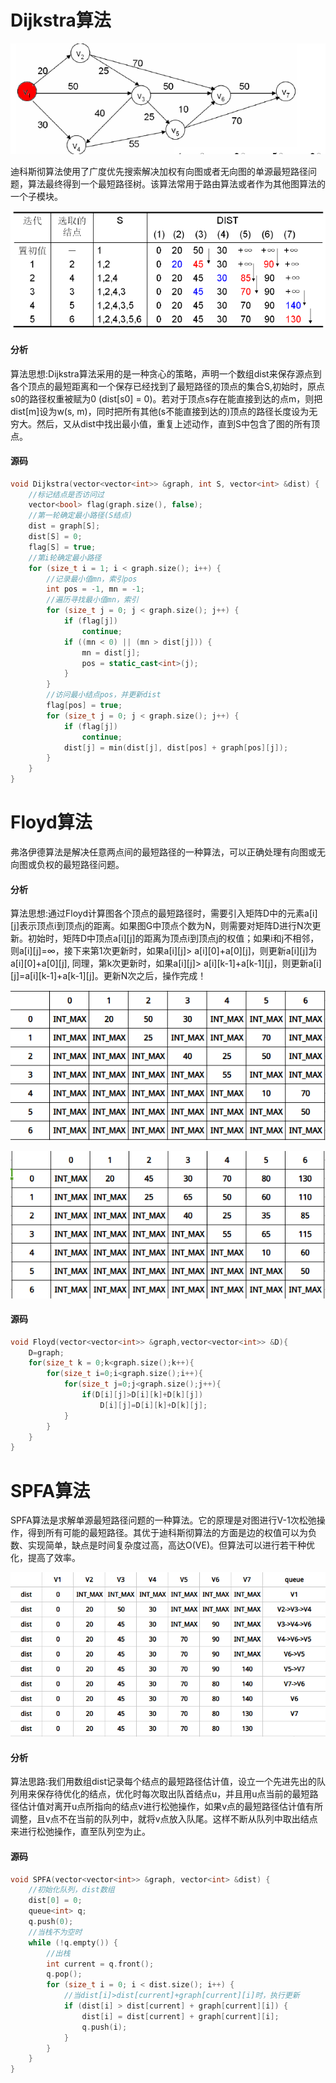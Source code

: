 # Dijkstra算法


![](../img/48.png)

迪科斯彻算法使用了广度优先搜索解决加权有向图或者无向图的单源最短路径问题，算法最终得到一个最短路径树。该算法常用于路由算法或者作为其他图算法的一个子模块。

![](../img/49.png)

#### 分析

算法思想:Dijkstra算法采用的是一种贪心的策略，声明一个数组dist来保存源点到各个顶点的最短距离和一个保存已经找到了最短路径的顶点的集合S,初始时，原点s0的路径权重被赋为0 (dist[s0] = 0)。若对于顶点s存在能直接到达的点m，则把dist[m]设为w(s, m)，同时把所有其他(s不能直接到达的)顶点的路径长度设为无穷大。然后，又从dist中找出最小值，重复上述动作，直到S中包含了图的所有顶点。


#### 源码

```cpp
void Dijkstra(vector<vector<int>> &graph, int S, vector<int> &dist) {
    //标记结点是否访问过
    vector<bool> flag(graph.size(), false);
    //第一轮确定最小路径(S结点)
    dist = graph[S];
    dist[S] = 0;
    flag[S] = true;
    //第i轮确定最小路径
    for (size_t i = 1; i < graph.size(); i++) {
        //记录最小值mn，索引pos
        int pos = -1, mn = -1;
        //遍历寻找最小值mn，索引
        for (size_t j = 0; j < graph.size(); j++) {
            if (flag[j])
                continue;
            if ((mn < 0) || (mn > dist[j])) {
                mn = dist[j];
                pos = static_cast<int>(j);
            }
        }
        //访问最小结点pos，并更新dist
        flag[pos] = true;
        for (size_t j = 0; j < graph.size(); j++) {
            if (flag[j])
                continue;
            dist[j] = min(dist[j], dist[pos] + graph[pos][j]);
        }
    }
}
```


# Floyd算法


弗洛伊德算法是解决任意两点间的最短路径的一种算法，可以正确处理有向图或无向图或负权的最短路径问题。

#### 分析

算法思想:通过Floyd计算图各个顶点的最短路径时，需要引入矩阵D中的元素a[i][j]表示顶点i到顶点j的距离。如果图G中顶点个数为N，则需要对矩阵D进行N次更新。初始时，矩阵D中顶点a[i][j]的距离为顶点i到顶点j的权值；如果i和j不相邻，则a[i][j]=∞，接下来第1次更新时，如果a[i][j]> a[i][0]+a[0][j]，则更新a[i][j]为a[i][0]+a[0][j], 同理，第k次更新时，如果a[i][j]> a[i][k-1]+a[k-1][j]，则更新a[i][j]=a[i][k-1]+a[k-1][j]。更新N次之后，操作完成！

![](../img/50.png)

![](../img/51.png)

#### 源码

```cpp
void Floyd(vector<vector<int>> &graph,vector<vector<int>> &D){
    D=graph;
    for(size_t k = 0;k<graph.size();k++){
        for(size_t i=0;i<graph.size();i++){
            for(size_t j=0;j<graph.size();j++){
                if(D[i][j]>D[i][k]+D[k][j])
                    D[i][j]=D[i][k]+D[k][j];
            }
        }
    }
}
```


# SPFA算法


SPFA算法是求解单源最短路径问题的一种算法。它的原理是对图进行V-1次松弛操作，得到所有可能的最短路径。其优于迪科斯彻算法的方面是边的权值可以为负数、实现简单，缺点是时间复杂度过高，高达O(VE)。但算法可以进行若干种优化，提高了效率。

![](../img/52.png)

#### 分析

算法思路:我们用数组dist记录每个结点的最短路径估计值，设立一个先进先出的队列用来保存待优化的结点，优化时每次取出队首结点u，并且用u点当前的最短路径估计值对离开u点所指向的结点v进行松弛操作，如果v点的最短路径估计值有所调整，且v点不在当前的队列中，就将v点放入队尾。这样不断从队列中取出结点来进行松弛操作，直至队列空为止。

#### 源码

```cpp
void SPFA(vector<vector<int>> &graph, vector<int> &dist) {
    //初始化队列，dist数组
    dist[0] = 0;
    queue<int> q;
    q.push(0);
    //当栈不为空时
    while (!q.empty()) {
        //出栈
        int current = q.front();
        q.pop();
        for (size_t i = 0; i < dist.size(); i++) {
            //当dist[i]>dist[current]+graph[current][i]时，执行更新
            if (dist[i] > dist[current] + graph[current][i]) {
                dist[i] = dist[current] + graph[current][i];
                q.push(i);
            }
        }
    }
}
```
